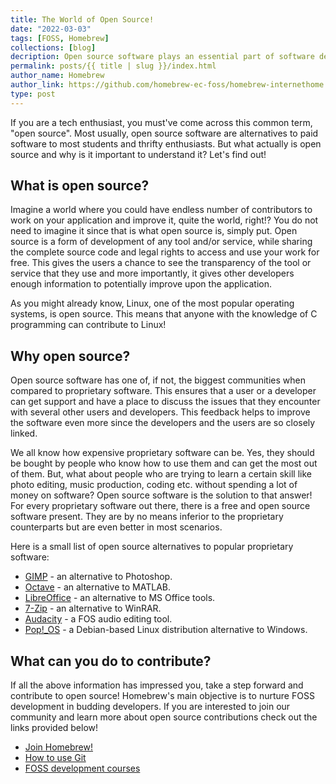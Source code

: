```yaml
---
title: The World of Open Source!
date: "2022-03-03"
tags: [FOSS, Homebrew]
collections: [blog]
decription: Open source software plays an essential part of software development and the growth of budding developers. Let's find out more about open source software, read on!
permalink: posts/{{ title | slug }}/index.html
author_name: Homebrew
author_link: https://github.com/homebrew-ec-foss/homebrew-internethome
type: post
---
```


If you are a tech enthusiast, you must've come across this common term, "open source". Most usually, open source software are alternatives to paid software to most students and thrifty enthusiasts. But what actually is open source and why is it important to understand it? Let's find out!

## What is open source?

Imagine a world where you could have endless number of contributors to work on your application and improve it, quite the world, right!? You do not need to imagine it since that is what open source is, simply put. Open source is a form of development of any tool and/or service, while sharing the complete source code and legal rights to access and use your work for free. This gives the users a chance to see the transparency of the tool or service that they use and more importantly, it gives other developers enough information to potentially improve upon the application.

As you might already know, Linux, one of the most popular operating systems, is open source. This means that anyone with the knowledge of C programming can contribute to Linux!

## Why open source?

Open source software has one of, if not, the biggest communities when compared to proprietary software. This ensures that a user or a developer can get support and have a place to discuss the issues that they encounter with several other users and developers. This feedback helps to improve the software even more since the developers and the users are so closely linked.

We all know how expensive proprietary software can be. Yes, they should be bought by people who know how to use them and can get the most out of them. But, what about people who are trying to learn a certain skill like photo editing, music production, coding etc. without spending a lot of money on software? Open source software is the solution to that answer! For every proprietary software out there, there is a free and open source software present. They are by no means inferior to the proprietary counterparts but are even better in most scenarios.

Here is a small list of open source alternatives to popular proprietary software:

- [GIMP](https://www.gimp.org/) - an alternative to Photoshop.
- [Octave](https://www.gnu.org/software/octave/index) - an alternative to MATLAB.
- [LibreOffice](https://www.libreoffice.org/discover/libreoffice/) - an alternative to MS Office tools.
- [7-Zip](https://www.7-zip.org/) - an alternative to WinRAR.
- [Audacity](https://www.audacityteam.org/) - a FOS audio editing tool.
- [Pop!\_OS](https://pop.system76.com/) - a Debian-based Linux distribution alternative to Windows.

## What can you do to contribute?

If all the above information has impressed you, take a step forward and contribute to open source! Homebrew's main objective is to nurture FOSS development in budding developers. If you are interested to join our community and learn more about open source contributions check out the links provided below!

- [Join Homebrew!](https://sharp-wright-d62960.netlify.app/getstarted/)
- [How to use Git](https://www.rowjee.com/blog/git_up_and_running)
- [FOSS development courses](https://www.freecodecamp.org/)
